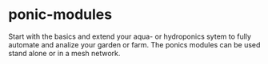 # ponic-modules
Start with the basics and extend your aqua- or hydroponics sytem to fully automate and analize your garden or farm. The ponics modules can be used stand alone or in a mesh network.
